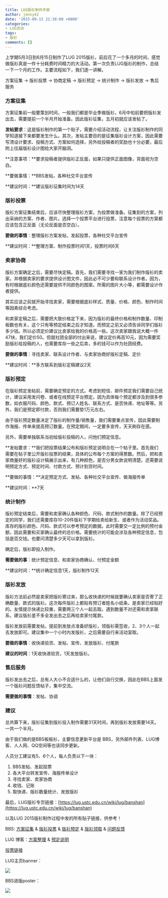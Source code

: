 ```yaml
---
title: LUG版衫制作手册
author: jenny42
date: '2015-09-13 21:38:09 +0800'
categories:
- LUG活动
tags:
- 版衫
comments: []
---
```

上学期5月3日到6月15日制作了LUG 2015版衫，前后花了一个多月的时间，感觉做版衫真是一件十分耗费时间精力的大活动。第一次负责LUG版衫的制作，总结一下一个月的工作。主要流程如下，我们逐一讲解。

方案征集 → 版衫投票 → 协商定稿 → 版衫预定 → 统计制作 → 版衫发放 → 售后服务

### 方案征集

方案征集前一般要策划时间，一般我们都是毕业季做版衫，6月中旬前要把版衫发出去，需要提前一个半月开始准备。因此版衫征集，五月初就应该发帖了。

**发帖要求**：这是版衫制作的第一个贴子，需要介绍活动流程，让关注版衫制作的同学知道接下来都要发生什么。其次，发帖主要目的是征集版衫设计方案，因此需要写清设计要求、投稿方式、方案如何选择，另外给投稿者的奖励也十分必要，最后附上往届版衫设计图给大家开脑洞。

**注意事项：**要求投稿者提供版衫正反面，如果只提供正面图像，背面视为空白。

**要做事情：**BBS发帖，各种社交平台宣传

**建议时间：**建议版衫征集时间为14天

### 版衫投票

版衫方案征集结束后，应该尽快整理版衫方案，为投票做准备。征集到的方案，列出采纳的方案、作者、图片。选择一个投票平台进行投票，注意每个投票的方案都应该包含正反面（无论反面是否空白）。

**要做的事情**：整理版衫方案发帖，发起投票，各种社交平台宣传

**建议时间：**整理方案、制作投票时间1天，投票时间6天

### 卖家协商

版衫方案确定之后，需要尽快定稿。首先，我们需要寻找一家为我们制作版衫的卖家。并根据卖家的要求提供设计图文件，因此必不可少要和联系设计作者。因为，有时根据底衫颜色还需要提供不同颜色的图案，所需的图片大小等，都需要设计作者提供。

其实应该之前就开始寻找卖家，需要根据底衫样式、质量、价格、颜色、制作时间等因素综合考虑。

和卖家定稿之后，需要把大致价格定下来，因为版衫的最终价格和制作数量、印制板数也有关，这个只有等预定结束之后才知道。而预定之前又必须告诉同学们版衫多少钱。所以必须定价建议比卖家给我的价格高一些。这次卖家跟我说大概一件47块，我们定价50。但就社团全部的付出来说，建议定价再高10元，因为需要奖励版衫给投稿的人，也需要库存一些之后卖，多的钱可以作为社团经费。

**要做的事情**：寻找卖家、联系设计作者、与卖家协商好版衫定稿、定价

**建议时间：**多方联系到版衫定稿建议2天

### 版衫预定

在版衫预定发帖前，需要确定预定的方式。考虑到短信、邮件预定我们需要自己统计，建议采用发问卷、或者在线预定平台预定。因为具体每个预定都涉及到很多参数，如衣服尺码、颜色、款式、预订人姓名、联系方式、是否快递、地址等等。另外，我们是预定即付款，否则我们需要垫1万元左右。

由于版衫预定数量决定了版衫的制作量/销售量，我们需要重点宣传，因此需要制作海报、传单来提高预订数量。在预定期间，一定要多宣传，天天刷存在感。

另外，需要单独联系当初给版衫投稿的人，问他们预定信息。

**发帖要求：**我们把投票结果公布和版衫预定说明合在一个帖子里。首先我们需要在帖子里公开版衫投票的结果，具体的公布每个方案的得票数。然后，把和卖家商量好的版衫设计稿展示出来，有几种颜色，是否分男女款说明清楚。还需要说明预定方式、预定时间、付款方式、预计到货时间。

**要做的事情：**决定预定方式、发帖、各种社交平台宣传、做海报传单

**建议时间：**7天

### 统计制作

版衫预定结束后，需要和卖家确认各种颜色、尺码、款式制作的数量。除了已经预定的同学，我们还需要库存10-20件版衫下学期给卖给新生、或者作为活动奖品。库存的版衫颜色、尺码、款式可以参考预定的数据。此时需要交一定比例的预付金额，因此需要和买家确认最终的总价格。需要统计的可能会涉及各种预定信息，包括是否交钱。也要问清楚多少天可以拿到版衫。

确定后，版衫即投入制作。

**需要做的事**：统计预定信息、和卖家协商确认、付预定金额

**建议时间：**统计确定信息1天，版衫制作12天

### 版衫发放

版衫方法前必然是卖家把版衫寄过来，那么收快递的时候就要确认卖家是否寄了正确数量、款式的版衫。这次每件版衫上都贴有预订者姓名小纸条，是卖家已经贴好的。友情提示快递比较重，需要两三个人一起去取。遇到数量不对还需和卖家联系，建议版衫差不多全发出去之后再给卖家付尾款。

版衫发放前需要发帖，提前到发放点准备好版衫，领版衫需签收，2、3个人一起去发放即可。建议集中一个小时内发版衫，之后需要自行来活动室取。

**要做的事情**：收快递验货、发帖、宣传、发放版衫、付尾款

**建议的时间**：1天收快递验货，1天发放版衫。

### 售后服务

版衫发出去之后，总有人大小不合适什么的，让他们自行交换，因此在BBS上面发一个版衫问题反馈帖子，集中交流。

**需要做的事情**：发帖、协调

### 建议

总共算下来，版衫征集到版衫投入制作需要31天时间，再到版衫发放需要14天。一共一个半月。

由于我们做的是BBS板板衫，主要信息更新平台是 BBS，另外邮件列表、LUG博客、人人网、QQ空间等也该同步更新。

人员分工建议有5、6个人，每人负责以下一块：

1.  BBS发帖、发起投票
1.  各大平台转发宣传、海报传单设计
1.  寻找卖家、卖家协商
1.  收钱、记账
1.  取快递、版衫数量统计、发放版衫

最后，LUG版衫专页链接：[https://lug.ustc.edu.cn/wiki/lug/banshan](https://lug.ustc.edu.cn/wiki/lug/banshan)

以及LUG 2015版衫制作过程中发的所有贴子链接，供参考！

BBS: [方案征集](http://bbs.ustc.edu.cn/cgi/bbscon?bn=Linux&fn=M5545E657&num=24002) & [版衫投票](http://bbs.ustc.edu.cn/cgi/bbscon?bn=Linux&fn=M555DBEA7&num=23632) & [版衫预定](http://bbs.ustc.edu.cn/cgi/bbscon?bn=Linux&fn=M5568036D&num=23659) & [版衫领取](http://bbs.ustc.edu.cn/cgi/bbscon?bn=Linux&fn=M557D8D62&num=23748) & [问题反馈](http://bbs.ustc.edu.cn/cgi/bbscon?bn=Linux&fn=M557E636C&num=23759)

LUG 博客：[方案整理](https://lug.ustc.edu.cn/blog/2015/05/2015-linux-user-group-banshan/) & [预定说明](https://lug.ustc.edu.cn/blog/2015/05/2015-linux-tshirt-voting-result-and-order/)

[投票链接](http://www.sojump.com/jq/5057174.aspx)

LUG主页banner：

![](https://ftp.lug.ustc.edu.cn/wp-content/uploads/2015/09/banshan-banner.png)

BBS进版poster：

![](https://ftp.lug.ustc.edu.cn/wp-content/uploads/2015/09/banshan-poster-1.jpg)
